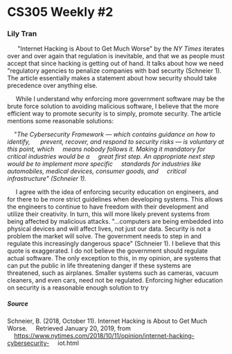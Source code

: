 # CS305 Weekly #2
### Lily Tran

&nbsp;&nbsp;&nbsp;&nbsp;&nbsp; "Internet Hacking is About to Get Much Worse" by the *NY Times* iterates over and over again that regulation is inevitable, and that we as people must accept that since hacking is getting out of hand. It talks about how we need "regulatory agencies to penalize companies with bad security (Schneier 1). The article essentially makes a statement about how security should take precedence over anything else. 

&nbsp;&nbsp;&nbsp;&nbsp;&nbsp;While I understand why enforcing more government software may be the brute force solution to avoiding malicious software, I believe that the more efficient way to promote security is to simply, promote security. The article mentions some reasonable solutions:

&nbsp;&nbsp;&nbsp;&nbsp;"*The Cybersecurity Framework — which contains guidance on how to identify,
&nbsp;&nbsp;&nbsp;&nbsp;&nbsp;prevent, recover, and respond to security risks — is voluntary at this point, which
&nbsp;&nbsp;&nbsp;&nbsp;means nobody follows it. Making it mandatory for critical industries would be a
&nbsp;&nbsp;&nbsp;&nbsp;great first step. An appropriate next step would be to implement more specific
&nbsp;&nbsp;&nbsp;&nbsp;standards for industries like automobiles, medical devices, consumer goods, and
&nbsp;&nbsp;&nbsp;&nbsp;critical infrastructure" (Schneier 1).*


&nbsp;&nbsp;&nbsp;&nbsp;&nbsp;I agree with the idea of enforcing security education on engineers, and for there to be more strict guidelines when developing systems. This allows the engineers to continue to have freedom with their development and utilize their creativity. In turn, this will more likely prevent systems from being affected by malicious attacks. "...computers are being embedded into physical devices and will affect lives, not just our data. Security is not a problem the market will solve. The government needs to step in and regulate this increasingly dangerous space" (Schneier 1). I believe that this quote is exaggerated. I do not believe the government should regulate actual software. The only exception to this, in my opinion, are systems that can put the public in life threatening danger if these systems are threatened, such as airplanes. Smaller systems such as cameras, vacuum cleaners, and even cars, need not be regulated. Enforcing higher education on security is a reasonable enough solution to try
 

 
##### Source

Schneier, B. (2018, October 11). Internet Hacking is About to Get Much Worse. &nbsp;&nbsp;&nbsp;&nbsp;Retrieved January 20, 2019, from  	&nbsp;&nbsp;&nbsp;&nbsp;https://www.nytimes.com/2018/10/11/opinion/internet-hacking-cybersecurity-
&nbsp;&nbsp;&nbsp;&nbsp;iot.html


